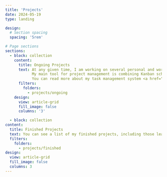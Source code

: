```yaml
---
title: 'Projects'
date: 2024-05-19
type: landing

design:
  # Section spacing
  spacing: '5rem'

# Page sections
sections:
  - block: collection
    content:
      title: Ongoing Projects
      text: At any given time, I am working on several personal and work-related projects.
            My main tool for project management is combining Kanban scheduling system with Obsdian Personal Information Management (PIM) to create a free automation system for my tasks.
            You can read more about my task management system <a href="https://drdianaty.com/blog/system/">here</a>, including how to set it up for yourself.
      filters:
        folders:
          - projects/ongoing
    design:
      view: article-grid
      fill_image: false
      columns: '3'

  - block: collection
content:
  title: Finished Projects
  text: You can see a list of my finished projects, including those leading to publication in peer-reviewed journals, in this section.
  filters:
    folders:
      - projects/finished
design:
  view: article-grid
  fill_image: false
  columns: 3
---
```

